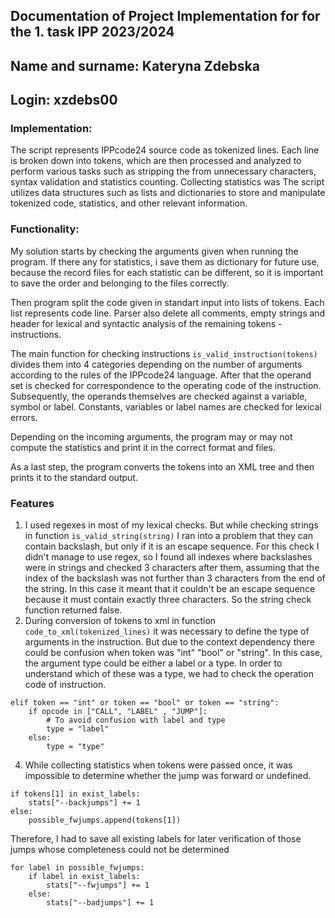 ## Documentation of Project Implementation for for the 1. task IPP 2023/2024
## Name and surname: Kateryna Zdebska
## Login: xzdebs00

### Implementation:
The script represents IPPcode24 source code as tokenized lines. Each line is broken down into tokens, which are then processed and analyzed to perform various tasks such as stripping the from unnecessary characters, syntax validation and statistics counting. Collecting statistics was  The script utilizes data structures such as lists and dictionaries to store and manipulate tokenized code, statistics, and other relevant information.

### Functionality:
My solution starts by checking the arguments given when running the program. If there any for statistics, i save them as dictionary for future use, because the record files for each statistic can be different, so it is important to save the order and belonging to the files correctly.

Then program split the code given in standart input into lists of tokens. Each list represents code line. Parser also delete all comments, empty strings and header for lexical and syntactic analysis of the remaining tokens - instructions.  

The main function for checking instructions `is_valid_instruction(tokens)` divides them into 4 categories depending on the number of arguments according to the rules of the IPPcode24 language. After that the operand set is checked for correspondence to the operating code of the instruction. Subsequently, the operands themselves are checked against a variable, symbol or label. Constants, variables or label names are checked for lexical errors.

Depending on the incoming arguments, the program may or may not compute the statistics and print it in the correct format and files.

As a last step, the program converts the tokens into an XML tree and then prints it to the standard output.

### Features
1. I used regexes in most of my lexical checks. But while checking strings in function `is_valid_string(string)` I ran into a problem that they can contain backslash, but only if it is an escape sequence. For this check I didn't manage to use regex, so I found all indexes where backslashes were in strings and checked 3 characters after them, assuming that the index of the backslash was not further than 3 characters from the end of the string. In this case it meant that it couldn't be an escape sequence because it must contain exactly three characters. So the string check function returned false.
2. During conversion of tokens to xml in function `code_to_xml(tokenized_lines)` it was necessary to define the type of arguments in the instruction. But due to the context dependency there could be confusion when token was "int" "bool" or "string". In this case, the argument type could be either a label or a type. In order to understand which of these was a type, we had to check the operation code of instruction.
```
elif token == "int" or token == "bool" or token == "string":
    if opcode in ["CALL", "LABEL" , "JUMP"]:
        # To avoid confusion with label and type
        type = "label"
    else:
        type = "type"
```
4. While collecting statistics when tokens were passed once, it was impossible to determine whether the jump was forward or undefined. 

```
if tokens[1] in exist_labels: 
    stats["--backjumps"] += 1
else:
    possible_fwjumps.append(tokens[1])
```

Therefore, I had to save all existing labels for later verification of those jumps whose completeness could not be determined 

```
for label in possible_fwjumps:
    if label in exist_labels:
        stats["--fwjumps"] += 1
    else:
        stats["--badjumps"] += 1
```


